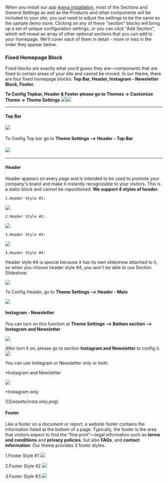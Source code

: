 When you install our app [Arena Installation](https://install.arenathemes.com/admin/install), most of the Sections and  General Settings as well as the Products and other components will be included to your site, you just need to adjust the settings to be the same as the sample demo store. Clicking on any of these "section" blocks will bring up a set of unique configuration settings, or you can click "Add Section", which will reveal an array of other optional sections that you can add to your homepage. We'll cover each of them in detail - more or less in the order they appear below.

### **Fixed Homepage Block**

Fixed blocks are exactly what you’d guess they are—components that are fixed to certain areas of your site and cannot be moved. In our theme, there are four fixed homepage blocks: **Top Bar, Header, Instagram - Newsletter Block, Footer.**

**To Config Topbar, Header & Footer please go to Themes -&gt; Customize Theme -&gt; Theme Settings**
![](/assets/theme-settings.png)![](/assets/fixed-blocks.png)

---

#### **Top Bar**
#### ![](/assets/topbar-header.jpg)

To Config Top bar go to **Theme Settings --&gt; Header - Top Bar**

#### ![](/assets/topbar.png)

---

#### **Header**
    
Header appears on every page and is intended to be used to promote your company's brand and make it instantly recognizable to your visitors. This is a static block and cannot be repositioned. **We support 4 styles of header.**

    1.Header Style #1:

![](/assets/header_01.jpg)

    2.Header Style #2:

![](/assets/header_02.jpg)

    3.Header Style #3:

![](/assets/header_03.jpg)

    4.Header Style #4:

Header style #4 is special because it has its own slideshow attached to it, so when you choose header style #4, you won't be able to use Section Slideshow.

![](/assets/header-04_01.jpg)


To Config Header, go to **Theme Settings --&gt; Header - Main**

![](/assets/header-settings.jpg)

#### Instagram - Newsletter

You can turn on this function at **Theme Settings --&gt; Bottom section --&gt; Instagram and Newsletter**

![](/assets/insta-newsletter.png)

After turn it on, please go to section **Instagram and Newsletter** to config it.
![](/assets/section-insta-news.png)

You can use Instagram or Newsletter only or both.

*Instagram and Newsletter

![](/assets/insta-wt-newsletter_02.jpg)
    
*Instagram only

![](/assets/insta only.png)

#### **Footer**

Like a footer on a document or report, a website footer contains the information listed at the bottom of a page. Typically, the footer is the area that visitors expect to find the "fine print"—legal information such as **terms and conditions** and **privacy policies**, but also **FAQs**, and **contact information**. Our theme provides 3 footer styles.

1.Footer Style #1
![](/assets/ft_1.png)

2.Footer Style #2
![](/assets/ft_2.jpg)

3.Footer Style #3
![](/assets/ft_3_02.jpg)
    





